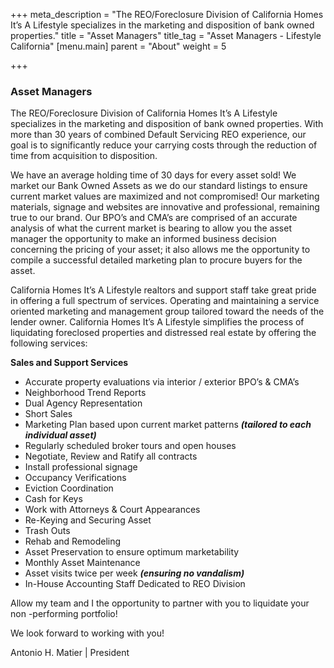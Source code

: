 +++
meta_description = "The REO/Foreclosure Division of California Homes It’s A Lifestyle specializes in the marketing and disposition of bank owned properties."
title = "Asset Managers"
title_tag = "Asset Managers - Lifestyle California"
[menu.main]
parent = "About"
weight = 5

+++
### Asset Managers

The REO/Foreclosure Division of California Homes It’s A Lifestyle specializes in the marketing and disposition of bank owned properties. With more than 30 years of combined Default Servicing REO experience, our goal is to significantly reduce your carrying costs through the reduction of time from acquisition to disposition.

We have an average holding time of 30 days for every asset sold! We market our Bank Owned Assets as we do our standard listings to ensure current market values are maximized and not compromised! Our marketing materials, signage and websites are innovative and professional, remaining true to our brand. Our BPO’s and CMA’s are comprised of an accurate analysis of what the current market is bearing to allow you the asset manager the opportunity to make an informed business decision concerning the pricing of your asset; it also allows me the opportunity to compile a successful detailed marketing plan to procure buyers for the asset.

California Homes It’s A Lifestyle realtors and support staff take great pride in offering a full spectrum of services. Operating and maintaining a service oriented marketing and management group tailored toward the needs of the lender owner. California Homes It’s A Lifestyle simplifies the process of liquidating foreclosed properties and distressed real estate by offering the following services:

**Sales and Support Services**

* Accurate property evaluations via interior / exterior BPO’s & CMA’s
* Neighborhood Trend Reports
* Dual Agency Representation
* Short Sales
* Marketing Plan based upon current market patterns **_(tailored to each individual asset)_**
* Regularly scheduled broker tours and open houses
* Negotiate, Review and Ratify all contracts
* Install professional signage
* Occupancy Verifications
* Eviction Coordination
* Cash for Keys
* Work with Attorneys & Court Appearances
* Re-Keying and Securing Asset
* Trash Outs
* Rehab and Remodeling
* Asset Preservation to ensure optimum marketability
* Monthly Asset Maintenance
* Asset visits twice per week **_(ensuring no vandalism)_**
* In-House Accounting Staff Dedicated to REO Division

Allow my team and I the opportunity to partner with you to liquidate your non -performing portfolio!

We look forward to working with you!

Antonio H. Matier | President